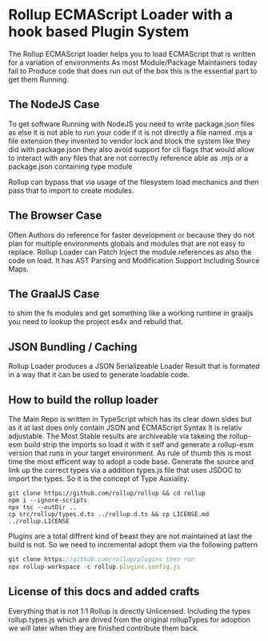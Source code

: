 # Rollup ECMAScript Loader with a hook based Plugin System
The Rollup ECMAScript loader helps you to load ECMAScript that is written for a variation of environments
As most Module/Package Maintainers today fail to Produce code that does run out of the box this is the essential part
to get them Running. 

## The NodeJS Case
To get software Running with NodeJS you need to write package.json files as else it is not able to run your code if it is not
directly a file named .mjs a file extension they invented to vendor lock and block the system like they did with package.json
they also avoid support for cli flags that would allow to interact with any files that are not correctly reference able
as .mjs or a package.json containing type module

Rollup can bypass that via usage of the filesystem load mechanics and then pass that to import to create modules. 

## The Browser Case
Often Authors do reference for faster development or because they do not plan for multiple environments globals and modules
that are not easy to replace. Rollup Loader can Patch Inject the module references as also the code on load. It has AST Parsing
and Modification Support Including Source Maps.

## The GraalJS Case
to shim the fs modules and get something like a working runtime in graaljs you need to lookup the project es4x and rebuild that. 


## JSON Bundling / Caching
Rollup Loader produces a JSON Serializeable Loader Result that is formated in a way that it can be used to generate loadable code.


## How to build the rollup loader
The Main Repo is written in TypeScript which has its clear down sides but as it at last does only contain JSON and ECMAScript Syntax
It is relativ adjustable. The Most Stable results are archiveable via takeing the rollup-esm build strip the imports so load it with it self
and generate a rollup-esm version that runs in your target environment. As rule of thumb this is most time the most efficent way to adopt a code base.
Generate the source and link up the correct types via a addition types.js file that uses JSDOC to import the types. So it is the concept of Type Auxiality. 

```
git clone https://github.com/rollup/rollup && cd rollup
npm i --ignore-scripts
npx tsc --outDir .. 
cp src/rollup/types.d.ts ../rollup.d.ts && cp LICENSE.md ../rollup.LICENSE
```

Plugins are a total diffrent kind of beast they are not maintained at last the build is not. 
So we need to incremental adopt them via the following pattern

```js
git clone https://github.com/rollup/plugins then run
npx rollup-workspace -c rollup.plugins.config.js

```


## License of this docs and added crafts
Everything that is not 1:1 Rollup is directly Unlicensed. Including the types rollup.types.js which are drived from the original rollupTypes for adoption
we will later when they are finished contribute them back. 
